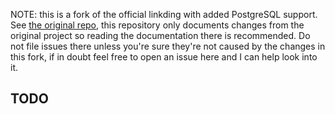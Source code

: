 NOTE: this is a fork of the official linkding with added PostgreSQL support. See [the original
repo](https://github.com/sissbruecker/linkding), this repository only documents changes from
the original project so reading the documentation there is recommended. Do not file issues there
unless you're sure they're not caused by the changes in this fork, if in doubt feel free to open an
issue here and I can help look into it.

##  TODO
